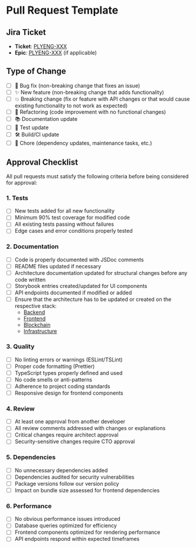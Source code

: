 # Pull Request Template

## Jira Ticket

- **Ticket**: [PLYENG-XXX](https://plyaz.atlassian.net/browse/PLYAZ-XXX)
- **Epic**: [PLYENG-XXX](https://plyaz.atlassian.net/browse/PLYAZ-XXX) (if applicable)

## Type of Change

- [ ] 🐛 Bug fix (non-breaking change that fixes an issue)
- [ ] ✨ New feature (non-breaking change that adds functionality)
- [ ] 💥 Breaking change (fix or feature with API changes or that would cause existing functionality to not work as expected)
- [ ] 🔨 Refactoring (code improvement with no functional changes)
- [ ] 📚 Documentation update
- [ ] 🧪 Test update
- [ ] 🛠️ Build/CI update
- [ ] 🧹 Chore (dependency updates, maintenance tasks, etc.)

## Approval Checklist

All pull requests must satisfy the following criteria before being considered for approval:

### 1. Tests

- [ ] New tests added for all new functionality
- [ ] Minimum 90% test coverage for modified code
- [ ] All existing tests passing without failures
- [ ] Edge cases and error conditions properly tested

### 2. Documentation

- [ ] Code is properly documented with JSDoc comments
- [ ] README files updated if necessary
- [ ] Architecture documentation updated for structural changes before any code written
- [ ] Storybook entries created/updated for UI components
- [ ] API endpoints documented if modified or added
- [ ] Ensure that the architecture has to be updated or created on the respective stack:
  - [Backend](https://plyaz.atlassian.net/wiki/spaces/SD/folder/950466)
  - [Frontend](https://plyaz.atlassian.net/wiki/spaces/SD/folder/655573)
  - [Blockchain](https://plyaz.atlassian.net/wiki/spaces/SD/folder/753881)
  - [Infrastructure](https://plyaz.atlassian.net/wiki/spaces/SD/folder/4096013)

### 3. Quality

- [ ] No linting errors or warnings (ESLint/TSLint)
- [ ] Proper code formatting (Prettier)
- [ ] TypeScript types properly defined and used
- [ ] No code smells or anti-patterns
- [ ] Adherence to project coding standards
- [ ] Responsive design for frontend components

### 4. Review

- [ ] At least one approval from another developer
- [ ] All review comments addressed with changes or explanations
- [ ] Critical changes require architect approval
- [ ] Security-sensitive changes require CTO approval

### 5. Dependencies

- [ ] No unnecessary dependencies added
- [ ] Dependencies audited for security vulnerabilities
- [ ] Package versions follow our version policy
- [ ] Impact on bundle size assessed for frontend dependencies

### 6. Performance

- [ ] No obvious performance issues introduced
- [ ] Database queries optimized for efficiency
- [ ] Frontend components optimized for rendering performance
- [ ] API endpoints respond within expected timeframes
